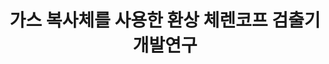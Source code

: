 ---
type           : Master Thesis # Thesis / Others[Paper, Article]
title          : 가스 복사체를 사용한 환상 체렌코프 검출기 개발연구 

first_author   : Jungyu Yi

published_date : 2009-01-31
institute      : Pusan National Univeristy
year           : 2009
file           : 

note           :
---